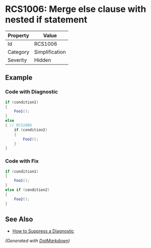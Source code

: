 # RCS1006: Merge else clause with nested if statement

| Property | Value          |
| -------- | -------------- |
| Id       | RCS1006        |
| Category | Simplification |
| Severity | Hidden         |

## Example

### Code with Diagnostic

```csharp
if (condition1)
{
    Foo1();
}
else
{ // RCS1006
    if (condition2)
    {
        Foo2();
    }
}
```

### Code with Fix

```csharp
if (condition1)
{
    Foo1();
}
else if (condition2)
{
    Foo2();
}
```

## See Also

* [How to Suppress a Diagnostic](../HowToConfigureAnalyzers.md#how-to-suppress-a-diagnostic)


*\(Generated with [DotMarkdown](http://github.com/JosefPihrt/DotMarkdown)\)*